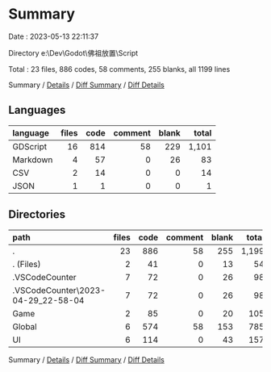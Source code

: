 # Summary

Date : 2023-05-13 22:11:37

Directory e:\\Dev\\Godot\\佛祖放置\\Script

Total : 23 files,  886 codes, 58 comments, 255 blanks, all 1199 lines

Summary / [Details](details.md) / [Diff Summary](diff.md) / [Diff Details](diff-details.md)

## Languages
| language | files | code | comment | blank | total |
| :--- | ---: | ---: | ---: | ---: | ---: |
| GDScript | 16 | 814 | 58 | 229 | 1,101 |
| Markdown | 4 | 57 | 0 | 26 | 83 |
| CSV | 2 | 14 | 0 | 0 | 14 |
| JSON | 1 | 1 | 0 | 0 | 1 |

## Directories
| path | files | code | comment | blank | total |
| :--- | ---: | ---: | ---: | ---: | ---: |
| . | 23 | 886 | 58 | 255 | 1,199 |
| . (Files) | 2 | 41 | 0 | 13 | 54 |
| .VSCodeCounter | 7 | 72 | 0 | 26 | 98 |
| .VSCodeCounter\\2023-04-29_22-58-04 | 7 | 72 | 0 | 26 | 98 |
| Game | 2 | 85 | 0 | 20 | 105 |
| Global | 6 | 574 | 58 | 153 | 785 |
| UI | 6 | 114 | 0 | 43 | 157 |

Summary / [Details](details.md) / [Diff Summary](diff.md) / [Diff Details](diff-details.md)